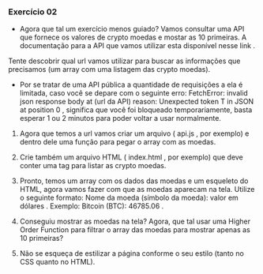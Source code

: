 ### Exercício 02

* Agora que tal um exercício menos guiado? Vamos consultar uma API que fornece os valores de crypto moedas e mostar as 10 primeiras.
A documentação para a API que vamos utilizar esta disponível nesse link .

Tente descobrir qual url vamos utilizar para buscar as informações que precisamos (um array com uma listagem das crypto moedas).



* Por se tratar de uma API pública a quantidade de requisições a ela é limitada, caso você se depare com o seguinte erro: FetchError: invalid json response body at (url da API) reason: Unexpected token T in JSON at position 0 , significa que você foi bloqueado temporariamente, basta esperar 1 ou 2 minutos para poder voltar a usar normalmente.

1. Agora que temos a url vamos criar um arquivo ( api.js , por exemplo) e dentro dele uma função para pegar o array com as moedas.

2. Crie também um arquivo HTML ( index.html , por exemplo) que deve conter uma tag para listar as crypto moedas.

3. Pronto, temos um array com os dados das moedas e um esqueleto do HTML, agora vamos fazer com que as moedas aparecam na tela. Utilize o seguinte formato: Nome da moeda (símbolo da moeda): valor em dólares . Exemplo: Bitcoin (BTC): 46785.06 .

4. Conseguiu mostrar as moedas na tela? Agora, que tal usar uma Higher Order Function para filtrar o array das moedas para mostrar apenas as 10 primeiras?

5. Não se esqueça de estilizar a página conforme o seu estilo (tanto no CSS quanto no HTML).

